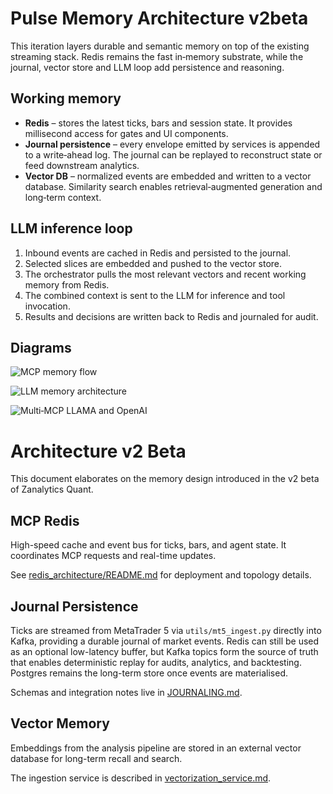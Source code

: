 Pulse Memory Architecture v2beta
===============================

This iteration layers durable and semantic memory on top of the existing
streaming stack. Redis remains the fast in‑memory substrate, while the
journal, vector store and LLM loop add persistence and reasoning.

Working memory
--------------

* **Redis** – stores the latest ticks, bars and session state. It provides
  millisecond access for gates and UI components.
* **Journal persistence** – every envelope emitted by services is appended to
  a write‑ahead log. The journal can be replayed to reconstruct state or feed
  downstream analytics.
* **Vector DB** – normalized events are embedded and written to a vector
  database. Similarity search enables retrieval‑augmented generation and
  long‑term context.

LLM inference loop
------------------

1. Inbound events are cached in Redis and persisted to the journal.
2. Selected slices are embedded and pushed to the vector store.
3. The orchestrator pulls the most relevant vectors and recent working
   memory from Redis.
4. The combined context is sent to the LLM for inference and tool invocation.
5. Results and decisions are written back to Redis and journaled for audit.

Diagrams
--------

![MCP memory flow](Zanalytics_MCP_Memory_Flow_Diagram.png)

![LLM memory architecture](Zanalytics_LLM_Memory_Architecture.png)

![Multi‑MCP LLAMA and OpenAI](Zanalytics_MultiMCP_LLAMA_OpenAI.png)

# Architecture v2 Beta

This document elaborates on the memory design introduced in the v2 beta of Zanalytics Quant.

## MCP Redis
High-speed cache and event bus for ticks, bars, and agent state. It coordinates MCP requests and real-time updates.

See [redis_architecture/README.md](../redis_architecture/README.md) for deployment and topology details.

## Journal Persistence
Ticks are streamed from MetaTrader 5 via `utils/mt5_ingest.py` directly into Kafka, providing a durable journal of market events. Redis can still be used as an optional low-latency buffer, but Kafka topics form the source of truth that enables deterministic replay for audits, analytics, and backtesting. Postgres remains the long-term store once events are materialised.

Schemas and integration notes live in [JOURNALING.md](JOURNALING.md).

## Vector Memory
Embeddings from the analysis pipeline are stored in an external vector database for long-term recall and search.

The ingestion service is described in [vectorization_service.md](vectorization_service.md).
